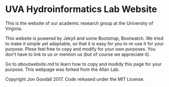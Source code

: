 # UVA Hydroinformatics Lab Website

This is the website of our academic research group at the University of Virginia.

This website is powered by Jekyll and some Bootstrap, Bootwatch. We tried to make it simple yet adaptable, so that it is easy for you to re-use it for your purpose. Plese feel free to copy and modify for your own purposes.  You don't have to link to us or mention us (but of course we appreciate it).

Go to *aboutwebsite.md*  to learn how to copy and modidy this page for your purpose. This webpage was forked from the Allan Lab. 


Copyright Jon Goodall 2017. Code released under the MIT License.

